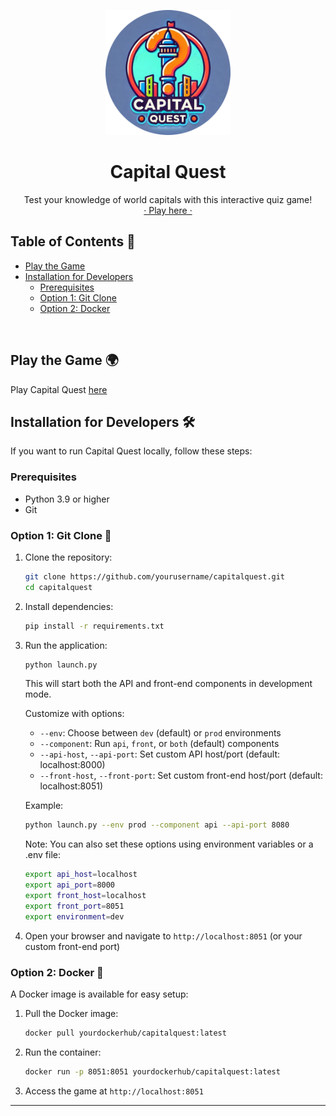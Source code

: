 <p align="center">
  <a href="#play-the-game-">
    <img src="assets/logo.png" alt="Capital Quest Logo" width="200">
  </a>
</p>

<h1 align="center">Capital Quest</h1>

<p align="center">
  Test your knowledge of world capitals with this interactive quiz game!<br>
  <a href="#play-the-game-">· Play here ·</a>
</p>

## Table of Contents 📙
- [Play the Game](#play-the-game-)
- [Installation for Developers](#installation-for-developers-)
  - [Prerequisites](#prerequisites)
  - [Option 1: Git Clone](#option-1-git-clone-)
  - [Option 2: Docker](#option-2-docker-)

<br>

## Play the Game 🌍

Play Capital Quest [here][game-url]

## Installation for Developers 🛠️

If you want to run Capital Quest locally, follow these steps:

### Prerequisites

- Python 3.9 or higher
- Git

### Option 1: Git Clone 🐙

1. Clone the repository:
   ```bash
   git clone https://github.com/yourusername/capitalquest.git
   cd capitalquest
   ```

2. Install dependencies:
   ```bash
   pip install -r requirements.txt
   ```
3. Run the application:
   ```bash
   python launch.py
   ```

   This will start both the API and front-end components in development mode.

   Customize with options:
   - `--env`: Choose between `dev` (default) or `prod` environments
   - `--component`: Run `api`, `front`, or `both` (default) components
   - `--api-host`, `--api-port`: Set custom API host/port (default: localhost:8000)
   - `--front-host`, `--front-port`: Set custom front-end host/port (default: localhost:8051)

   Example:
   ```bash
   python launch.py --env prod --component api --api-port 8080
   ```

   Note: You can also set these options using environment variables or a .env file:
   ```bash
   export api_host=localhost
   export api_port=8000
   export front_host=localhost
   export front_port=8051
   export environment=dev
   ```

4. Open your browser and navigate to `http://localhost:8051` (or your custom front-end port)

### Option 2: Docker 🐳

A Docker image is available for easy setup:

1. Pull the Docker image:
   ```bash
   docker pull yourdockerhub/capitalquest:latest
   ```

2. Run the container:
   ```bash
   docker run -p 8051:8051 yourdockerhub/capitalquest:latest
   ```

3. Access the game at `http://localhost:8051`

---

[game-url]: https://capital-quest.example.com
